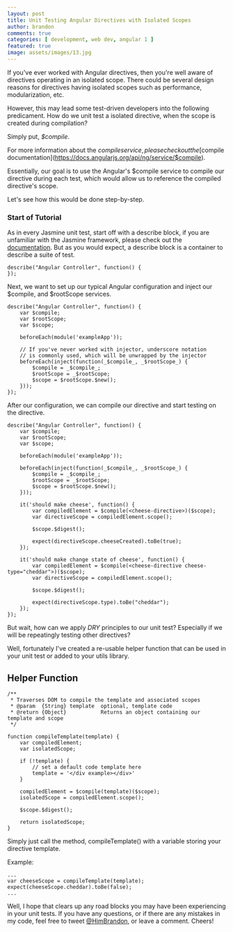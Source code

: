 ```yaml
---
layout: post
title: Unit Testing Angular Directives with Isolated Scopes
author: brandon
comments: true
categories: [ development, web dev, angular 1 ]
featured: true
image: assets/images/13.jpg
---
```

If you've ever worked with Angular directives, then you're well aware of directives operating in an isolated scope. There could be several design reasons for directives having isolated scopes such as performance, modularization, etc.

However, this may lead some test-driven developers into the following predicament. How do we unit test a isolated directive, when the scope is created during compilation?

Simply put, *$compile*.

For more information about the $compile service, please check out the [$compile documentation](https://docs.angularjs.org/api/ng/service/$compile).

Essentially, our goal is to use the Angular's $compile service to compile our directive during each test, which would allow us to reference the compiled directive's scope.

Let's see how this would be done step-by-step.

### Start of Tutorial

As in every Jasmine unit test, start off with a describe block, if you are unfamiliar with the Jasmine framework, please check out the [documentation](http://jasmine.github.io/). But as you would expect, a describe block is a container to describe a suite of test.

```
describe("Angular Controller", function() {
});
```

Next, we want to set up our typical Angular configuration and inject our $compile, and $rootScope services.

```
describe("Angular Controller", function() {
    var $compile;
    var $rootScope;
    var $scope;

    beforeEach(module('exampleApp'));

    // If you've never worked with injector, underscore notation
    // is commonly used, which will be unwrapped by the injector
    beforeEach(inject(function(_$compile_, _$rootScope_) {
        $compile = _$compile_;
        $rootScope = _$rootScope;
        $scope = $rootScope.$new();
    }));
});
```

After our configuration, we can compile our directive and start testing on the directive.

```
describe("Angular Controller", function() {
    var $compile;
    var $rootScope;
    var $scope;

    beforeEach(module('exampleApp'));

    beforeEach(inject(function(_$compile_, _$rootScope_) {
        $compile = _$compile_;
        $rootScope = _$rootScope;
        $scope = $rootScope.$new();
    }));

    it('should make cheese', function() {
        var compiledElement = $compile(<cheese-directive>)($scope);
        var directiveScope = compiledElement.scope();

        $scope.$digest();

        expect(directiveScope.cheeseCreated).toBe(true);
    });

    it('should make change state of cheese', function() {
        var compiledElement = $compile(<cheese-directive cheese-type="cheddar">)($scope);
        var directiveScope = compiledElement.scope();

        $scope.$digest();

        expect(directiveScope.type).toBe("cheddar");
    });
});
```

But wait, how can we apply *DRY* principles to our unit test? Especially if we will be repeatingly testing other directives?

Well, fortunately I've created a re-usable helper function that can be used in your unit test or added to your utils library.

## Helper Function

```
/**
 * Traverses DOM to compile the template and associated scopes
 * @param  {String} template  optional, template code
 * @return {Object}           Returns an object containing our template and scope
 */

function compileTemplate(template) {
    var compiledElement;
    var isolatedScope;

    if (!template) {
        // set a default code template here
        template = '</div example></div>'
    }

    compiledElement = $compile(template)($scope);
    isolatedScope = compiledElement.scope();

    $scope.$digest();

    return isolatedScope;
}
```

Simply just call the method, compileTemplate() with a variable storing your directive template.

Example:

```
...
var cheeseScope = compileTemplate(template);
expect(cheeseScope.cheddar).toBe(false);
...
```


Well, I hope that clears up any road blocks you may have been experiencing in your unit tests. If you have any questions, or if there are any mistakes in my code, feel free to tweet [@HimBrandon](https://twitter.com/HimBrandon), or leave a comment. Cheers!
